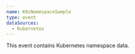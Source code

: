 ```yaml
---
name: K8sNamespaceSample
type: event
dataSources:
  - Kubernetes
---
```


This event contains Kubernetes namespace data.